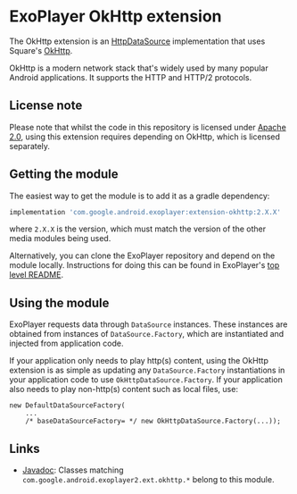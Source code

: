 # ExoPlayer OkHttp extension

The OkHttp extension is an [HttpDataSource][] implementation that uses Square's
[OkHttp][].

OkHttp is a modern network stack that's widely used by many popular Android
applications. It supports the HTTP and HTTP/2 protocols.

[HttpDataSource]: https://exoplayer.dev/doc/reference/com/google/android/exoplayer2/upstream/HttpDataSource.html
[OkHttp]: https://square.github.io/okhttp/

## License note

Please note that whilst the code in this repository is licensed under
[Apache 2.0][], using this extension requires depending on OkHttp, which is
licensed separately.

[Apache 2.0]: https://github.com/google/ExoPlayer/blob/release-v2/LICENSE

## Getting the module

The easiest way to get the module is to add it as a gradle dependency:

```gradle
implementation 'com.google.android.exoplayer:extension-okhttp:2.X.X'
```

where `2.X.X` is the version, which must match the version of the other media
modules being used.

Alternatively, you can clone the ExoPlayer repository and depend on the module
locally. Instructions for doing this can be found in ExoPlayer's
[top level README][].

[top level README]: https://github.com/google/ExoPlayer/blob/release-v2/README.md

## Using the module

ExoPlayer requests data through `DataSource` instances. These instances are
obtained from instances of `DataSource.Factory`, which are instantiated and
injected from application code.

If your application only needs to play http(s) content, using the OkHttp
extension is as simple as updating any `DataSource.Factory` instantiations in
your application code to use `OkHttpDataSource.Factory`. If your application
also needs to play non-http(s) content such as local files, use:
```
new DefaultDataSourceFactory(
    ...
    /* baseDataSourceFactory= */ new OkHttpDataSource.Factory(...));
```

## Links

* [Javadoc][]: Classes matching `com.google.android.exoplayer2.ext.okhttp.*`
  belong to this module.

[Javadoc]: https://exoplayer.dev/doc/reference/index.html
